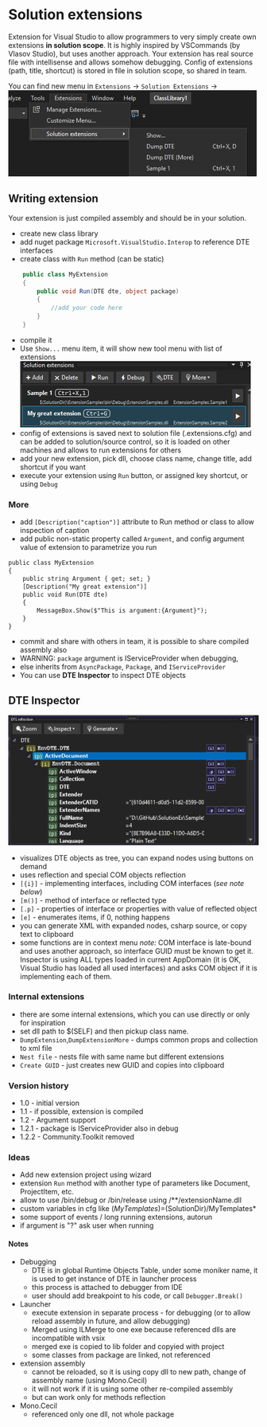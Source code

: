 ﻿# Solution extensions
Extension for Visual Studio to allow programmers to very simply create own extensions **in solution scope**.
It is highly inspired by VSCommands (by Vlasov Studio), but uses another approach. 
Your extension has real source file with intellisense and allows somehow debugging.
Config of extensions (path, title, shortcut) is stored in file in solution scope, so shared in team.

You can find new menu in `Extensions` -> `Solution Extensions` -> 
![Menu](images/menu.png "Menu")

## Writing extension
Your extension is just compiled assembly and should be in your solution. 
* create new class library
* add nuget package `Microsoft.VisualStudio.Interop` to reference DTE interfaces
* create class with `Run` method (can be static)
```c#
    public class MyExtension
    {
        public void Run(DTE dte, object package)
        {
            //add your code here 
        }
    }
```
* compile it
* Use `Show...` menu item, it will show new tool menu with list of extensions
![List of extensions](images/extlist.png "List of extensions")
* config of extensions is saved next to solution file (.extensions.cfg) and can be added to solution/source control, so it is loaded on other machines and allows to run extensions for others
* add your new extension, pick dll, choose class name, change title, add shortcut if you want
* execute your extension using `Run` button, or assigned key shortcut, or using `Debug`
### More
* add `[Description("caption")]` attribute to Run method or class to allow inspection of caption
* add public non-static property called `Argument`, 
and config argument value of extension to parametrize you run
``` 
public class MyExtension
{
    public string Argument { get; set; }
    [Description("My great extension")]
    public void Run(DTE dte)
    {
        MessageBox.Show($"This is argument:{Argument}");
    }
}
```
* commit and share with others in team, it is possible to share compiled assembly also
* WARNING: `package` argument is IServiceProvider when debugging, 
* else inherits from `AsyncPackage`, `Package`, and `IServiceProvider`
* You can use __DTE Inspector__ to inspect DTE objects

## DTE Inspector
![](images/dtereflection.png)
* visualizes DTE objects as tree, you can expand nodes using buttons on demand
* uses reflection and special COM objects reflection
* `[{i}]` - implementing interfaces, including COM interfaces (_see note below_)
* `[m()]` - method of interface or reflected type
* `[.p]` - properties of interface or properties with value of reflected object
* `[e]` - enumerates items, if 0, nothing happens
* you can generate XML with expanded nodes, csharp source, or copy text to clipboard
* some functions are in context menu
_note:_ COM interface is late-bound and uses another approach, so interface GUID must be known to get it. Inspector is using ALL types loaded in current AppDomain (it is OK, Visual Studio has loaded all used interfaces) and asks COM object if it is implementing each of them.


### Internal extensions
* there are some internal extensions, which you can use directly or only for inspiration
* set dll path to $(SELF) and then pickup class name.
* `DumpExtension`,`DumpExtensionMore` - dumps common props and collection to xml file
* `Nest file` - nests file with same name but different extensions
* `Create GUID` - just creates new GUID and copies into clipboard

### Version history
* 1.0 - initial version
* 1.1 - if possible, extension is compiled
* 1.2 - Argument support
* 1.2.1 - package is IServiceProvider also in debug
* 1.2.2 - Community.Toolkit removed

### Ideas
* Add new extension project using wizard
* extension `Run` method with another type of parameters like Document, ProjectItem, etc.
* allow to use /bin/debug or /bin/release using /**/extensionName.dll
* custom variables in cfg like $(MyTemplates)=$(SolutionDir)/MyTemplates*
* some support of events / long running extensions, autorun
* if argument is "?" ask user when running

#### Notes
* Debugging
    * DTE is in global Runtime Objects Table, under some moniker name, it is used to get instance of DTE in launcher process
    * this process is attached to debugger from IDE
    * user should add breakpoint to his code, or call `Debugger.Break()`
* Launcher
    * execute extension in separate process - for debugging (or to allow reload assembly in future, and allow debugging)
    * Merged using ILMerge to one exe because referenced dlls are incompatible with vsix
    * merged exe is copied to lib folder and copyied with project
    * some classes from package are linked, not referenced
* extension assembly
    * cannot be reloaded, so it is using copy dll to new path, change of assembly name (using Mono.Cecil)
    * it will not work if it is using some other re-compiled assembly
    * but can work only for methods reflection
* Mono.Cecil
    * referenced only one dll, not whole package

 